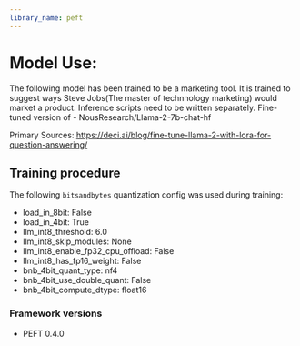 ```yaml
---
library_name: peft
---
```

# Model Use:
The following model has been trained to be a marketing tool. It is trained to suggest ways Steve Jobs(The master of technnology marketing) would market a product. 
Inference scripts need to be written separately. 
Fine-tuned version of - NousResearch/Llama-2-7b-chat-hf

Primary Sources: 
https://deci.ai/blog/fine-tune-llama-2-with-lora-for-question-answering/


## Training procedure


The following `bitsandbytes` quantization config was used during training:
- load_in_8bit: False
- load_in_4bit: True
- llm_int8_threshold: 6.0
- llm_int8_skip_modules: None
- llm_int8_enable_fp32_cpu_offload: False
- llm_int8_has_fp16_weight: False
- bnb_4bit_quant_type: nf4
- bnb_4bit_use_double_quant: False
- bnb_4bit_compute_dtype: float16
### Framework versions


- PEFT 0.4.0
